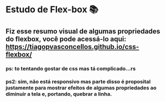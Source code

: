 # Estudo de Flex-box 📚

## Fiz esse resumo visual de algumas propriedades do flexbox, você pode acessá-lo aqui: https://tiagopvasconcellos.github.io/css-flexbox/

### ps: to tentando gostar de css mas tá complicado...rs
### ps2: sim, não está responsivo mas parte disso é proposital justamente para mostrar efeitos de algumas propriedades ao diminuir a tela e, portando, quebrar a linha.

